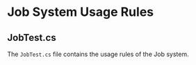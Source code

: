 
# Job System Usage Rules

## JobTest.cs

The `JobTest.cs` file contains the usage rules of the Job system.
